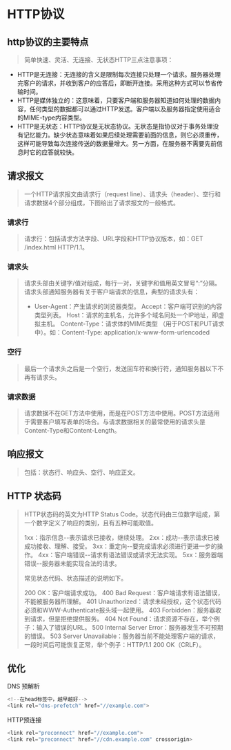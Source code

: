 # HTTP协议

## http协议的主要特点

> 简单快速、灵活、无连接、无状态HTTP三点注意事项：

- HTTP是无连接：无连接的含义是限制每次连接只处理一个请求。服务器处理完客户的请求，并收到客户的应答后，即断开连接。采用这种方式可以节省传输时间。
- HTTP是媒体独立的：这意味着，只要客户端和服务器知道如何处理的数据内容，任何类型的数据都可以通过HTTP发送。客户端以及服务器指定使用适合的MIME-type内容类型。
- HTTP是无状态：HTTP协议是无状态协议。无状态是指协议对于事务处理没有记忆能力。缺少状态意味着如果后续处理需要前面的信息，则它必须重传，这样可能导致每次连接传送的数据量增大。另一方面，在服务器不需要先前信息时它的应答就较快。

## 请求报文

> 一个HTTP请求报文由请求行（request line）、请求头（header）、空行和请求数据4个部分组成，下图给出了请求报文的一般格式。

### 请求行

> 请求行：包括请求方法字段、URL字段和HTTP协议版本，如：GET /index.html HTTP/1.1。

### 请求头

> 请求头部由关键字/值对组成，每行一对，关键字和值用英文冒号“:”分隔。请求头部通知服务器有关于客户端请求的信息，典型的请求头有：
>
> - User-Agent：产生请求的浏览器类型。
>   Accept：客户端可识别的内容类型列表。
>   Host：请求的主机名，允许多个域名同处一个IP地址，即虚拟主机。
>   Content-Type：请求体的MIME类型 （用于POST和PUT请求中）。如：Content-Type: application/x-www-form-urlencoded

### 空行

> 最后一个请求头之后是一个空行，发送回车符和换行符，通知服务器以下不再有请求头。

### 请求数据

> 请求数据不在GET方法中使用，而是在POST方法中使用。POST方法适用于需要客户填写表单的场合。与请求数据相关的最常使用的请求头是Content-Type和Content-Length。

## 响应报文

> 包括：状态行、响应头、空行、响应正文。

## HTTP 状态码

> HTTP状态码的英文为HTTP Status Code。状态代码由三位数字组成，第一个数字定义了响应的类别，且有五种可能取值。
>
>  
>
> 1xx：指示信息--表示请求已接收，继续处理。
> 2xx：成功--表示请求已被成功接收、理解、接受。
> 3xx：重定向--要完成请求必须进行更进一步的操作。
> 4xx：客户端错误--请求有语法错误或请求无法实现。
> 5xx：服务器端错误--服务器未能实现合法的请求。
>
> 常见状态代码、状态描述的说明如下。
>
> 200 OK：客户端请求成功。
> 400 Bad Request：客户端请求有语法错误，不能被服务器所理解。
> 401 Unauthorized：请求未经授权，这个状态代码必须和WWW-Authenticate报头域一起使用。
> 403 Forbidden：服务器收到请求，但是拒绝提供服务。
> 404 Not Found：请求资源不存在，举个例子：输入了错误的URL。
> 500 Internal Server Error：服务器发生不可预期的错误。
> 503 Server Unavailable：服务器当前不能处理客户端的请求，一段时间后可能恢复正常，举个例子：HTTP/1.1 200 OK（CRLF）。

## 优化

DNS 预解析

```js
<!--在head标签中，越早越好-->
<link rel="dns-prefetch" href="//example.com">
```

HTTP预连接

```js
<link rel="preconnect" href="//example.com">
<link rel="preconnect" href="//cdn.example.com" crossorigin>
```
